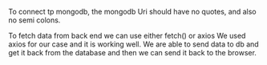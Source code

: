 To connect tp mongodb, the mongodb Uri should have no quotes, and also no semi colons.

To fetch data from back end we can use either fetch() or axios
We used axios for our case and it is working well. We are able to send data to db and get it back from the database and then we can send it back to the browser.